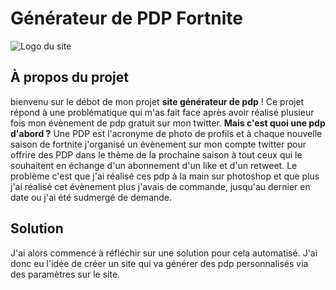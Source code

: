 # Générateur de PDP Fortnite

<picture>
 <source media="(prefers-color-scheme: dark)" srcset="https://teamrenard.fr/pdp-generator/logo-site.webp">
 <source media="(prefers-color-scheme: light)" srcset="https://teamrenard.fr/pdp-generator/logo-site-light.webp">
 <img alt="Logo du site" src="https://teamrenard.fr/pdp-generator/logo-site.webp">
</picture>

## À propos du projet
bienvenu sur le débot de mon projet **site générateur de pdp** ! Ce projet répond à une problématique qui m'as fait face après avoir réalisé plusieur fois mon évènement de pdp gratuit sur mon twitter. **Mais c'est quoi une pdp d'abord ?** Une PDP est l'acronyme de photo de profils et à chaque nouvelle saison de fortnite j'organisé un évènement sur mon compte twitter pour offrire des PDP dans le thème de la prochaine saison à tout ceux qui le souhaitent en échange d'un abonnement d'un like et d'un retweet. Le problème c'est que j'ai réalisé ces pdp à la main sur photoshop et que plus j'ai réalisé cet évènement plus j'avais de commande, jusqu'au dernier en date ou j'ai été sudmergé de demande.
## Solution
J'ai alors commencé à réfléchir sur une solution pour cela automatisé. J'ai donc eu l'idée de créer un site qui va générer des pdp personnalisés via des paramètres sur le site.
